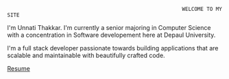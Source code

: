                                                              WELCOME TO MY SITE 
<p>I'm Unnati Thakkar. I'm currently a senior majoring in Computer Science with a concentration in Software developement here at Depaul University.</p>
<p>I'm a full stack developer passionate towards building applications that are scalable and maintainable with beautifully crafted code. </p>
<a href="unnati1028.github.io/Resume.pdf" target="_blank">Resume</a>

